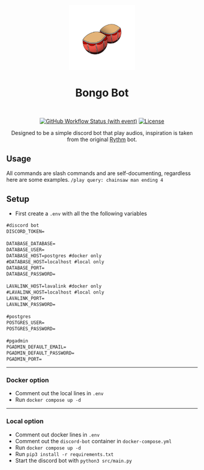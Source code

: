 <div align="center">
<img src="logo.png" style="max-width:34%;">

# Bongo Bot
<br>

[![GitHub Workflow Status (with event)](https://img.shields.io/github/actions/workflow/status/Redhawk18/Bongo-Bot/.github%2Fworkflows%2Fdocker.yml)](https://github.com/Redhawk18/Bongo-Bot/pkgs/container/bongo-bot)
[![License](https://img.shields.io/github/license/Redhawk18/Bongo-Bot)](https://github.com/Redhawk18/Bongo-Bot/blob/main/LICENSE)

Designed to be a simple discord bot that play audios, inspiration is taken from the original [Rythm](https://rythm.fm/) bot.
</div>

## Usage
All commands are slash commands and are self-documenting, regardless here are some examples. 
`/play query: chainsaw man ending 4`

## Setup
* First create a `.env` with all the the following variables
```
#discord bot
DISCORD_TOKEN=

DATABASE_DATABASE=
DATABASE_USER=
DATABASE_HOST=postgres #docker only
#DATABASE_HOST=localhost #local only
DATABASE_PORT=
DATABASE_PASSWORD=

LAVALINK_HOST=lavalink #docker only
#LAVALINK_HOST=localhost #local only
LAVALINK_PORT=
LAVALINK_PASSWORD=

#postgres
POSTGRES_USER=
POSTGRES_PASSWORD=

#pgadmin
PGADMIN_DEFAULT_EMAIL=
PGADMIN_DEFAULT_PASSWORD=
PGADMIN_PORT=
```

---
### Docker option

* Comment out the local lines in `.env` 
* Run `docker compose up -d`

---
### Local option

* Comment out docker lines in `.env`
* Comment out the `discord-bot` container in `docker-compose.yml`
* Run `docker compose up -d`
* Run `pip3 install -r requirements.txt`
* Start the discord bot with `python3 src/main.py`


